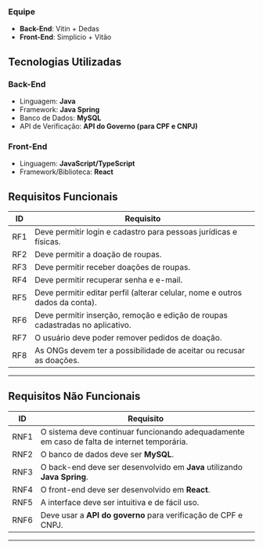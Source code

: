 ### Equipe
- **Back-End**: Vitin + Dedas
- **Front-End**: Simplicio + Vitão

## Tecnologias Utilizadas

### Back-End
- Linguagem: **Java**
- Framework: **Java Spring**
- Banco de Dados: **MySQL**
- API de Verificação: **API do Governo (para CPF e CNPJ)**

### Front-End
- Linguagem: **JavaScript/TypeScript**
- Framework/Biblioteca: **React**


## Requisitos Funcionais

| ID  | Requisito                                                                                       |
|-----|-------------------------------------------------------------------------------------------------|
| RF1 | Deve permitir login e cadastro para pessoas jurídicas e físicas.                                |
| RF2 | Deve permitir a doação de roupas.                                                               |
| RF3 | Deve permitir receber doações de roupas.                                                        |
| RF4 | Deve permitir recuperar senha e e-mail.                                                         |
| RF5 | Deve permitir editar perfil (alterar celular, nome e outros dados da conta).                    |
| RF6 | Deve permitir inserção, remoção e edição de roupas cadastradas no aplicativo.                    |
| RF7 | O usuário deve poder remover pedidos de doação.                                                  |
| RF8 | As ONGs devem ter a possibilidade de aceitar ou recusar as doações.                             |

---

## Requisitos Não Funcionais

| ID  | Requisito                                                                                |
|-----|------------------------------------------------------------------------------------------|
| RNF1| O sistema deve continuar funcionando adequadamente em caso de falta de internet temporária.|
| RNF2| O banco de dados deve ser **MySQL**.                                                     |
| RNF3| O back-end deve ser desenvolvido em **Java** utilizando **Java Spring**.                  |
| RNF4| O front-end deve ser desenvolvido em **React**.                                           |
| RNF5| A interface deve ser intuitiva e de fácil uso.                                           |
| RNF6| Deve usar a **API do governo** para verificação de CPF e CNPJ.                            |

---
